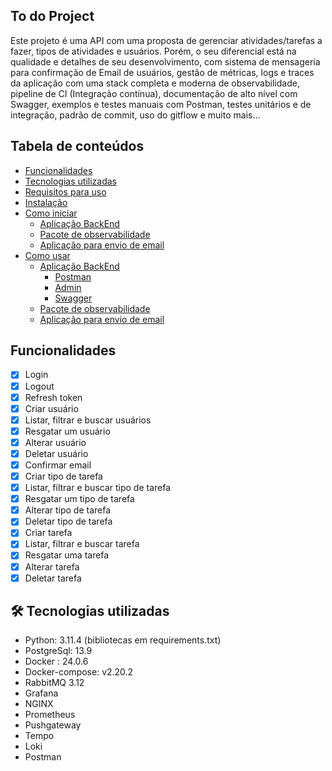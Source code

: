 ## To do Project

Este projeto é uma API com uma proposta de gerenciar atividades/tarefas a fazer, tipos de atividades e usuários. Porém, o seu diferencial está na qualidade e detalhes de seu desenvolvimento, com sistema de mensageria para confirmação de Email de usuários, gestão de métricas, logs e traces da aplicação com uma stack completa e moderna de observabilidade, pipeline de CI (Integração contínua), documentação de alto nível com Swagger, exemplos e testes manuais com Postman, testes unitários e de integração, padrão de commit, uso do gitflow e muito mais...

## Tabela de conteúdos
* [Funcionalidades](#funcionalidades)
* [Tecnologias utilizadas](#tecnologias-utilizadas)
* [Requisitos para uso](#requisitos-para-uso)
* [Instalação](#instalação)
* [Como iniciar](#como-iniciar)
    * [Aplicação BackEnd](#aplicacao-fastapi)
    * [Pacote de observabilidade](#pacote-de-observabilidade)
    * [Aplicação para envio de email](#aplicacao-para-envio-de-email)
* [Como usar](#como-usar)
    * [Aplicação BackEnd](#aplicacao-fastapi)
        * [Postman](#postman)
        * [Admin](#admin)
        * [Swagger](#swagger)
    * [Pacote de observabilidade](#pacote-de-observabilidade)
    * [Aplicação para envio de email](#aplicacao-para-envio-de-email)

## Funcionalidades

- [x] Login
- [x] Logout
- [x] Refresh token
- [x] Criar usuário
- [x] Listar, filtrar e buscar usuários
- [x] Resgatar um usuário
- [x] Alterar usuário
- [x] Deletar usuário
- [x] Confirmar email
- [x] Criar tipo de tarefa
- [x] Listar, filtrar e buscar tipo de tarefa
- [x] Resgatar um tipo de tarefa
- [x] Alterar tipo de tarefa
- [x] Deletar tipo de tarefa
- [x] Criar tarefa
- [x] Listar, filtrar e buscar tarefa
- [x] Resgatar uma tarefa
- [x] Alterar tarefa
- [x] Deletar tarefa

##  🛠  Tecnologias utilizadas

- Python: 3.11.4 (bibliotecas em requirements.txt)
- PostgreSql: 13.9 
- Docker : 24.0.6
- Docker-compose: v2.20.2
- RabbitMQ 3.12
- Grafana
- NGINX
- Prometheus
- Pushgateway
- Tempo
- Loki
- Postman